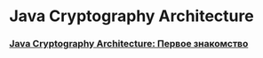 # Java Cryptography Architecture

### [Java Cryptography Architecture: Первое знакомство](https://javarush.com/groups/posts/2277-java-cryptography-architecture--pervoe-znakomstvo)